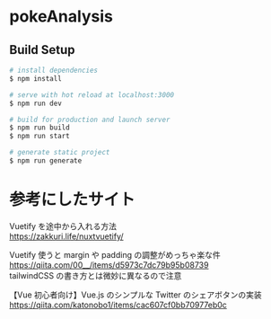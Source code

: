 # pokeAnalysis

## Build Setup

```bash
# install dependencies
$ npm install

# serve with hot reload at localhost:3000
$ npm run dev

# build for production and launch server
$ npm run build
$ npm run start

# generate static project
$ npm run generate
```

# 参考にしたサイト

Vuetify を途中から入れる方法<br>
https://zakkuri.life/nuxtvuetify/ <br>

Vuetify 使うと margin や padding の調整がめっちゃ楽な件<br>
https://qiita.com/00__/items/d5973c7dc79b95b08739 <br>
tailwindCSS の書き方とは微妙に異なるので注意<br>

【Vue 初心者向け】Vue.js のシンプルな Twitter のシェアボタンの実装<br>
https://qiita.com/katonobo1/items/cac607cf0bb70977eb0c <br>
